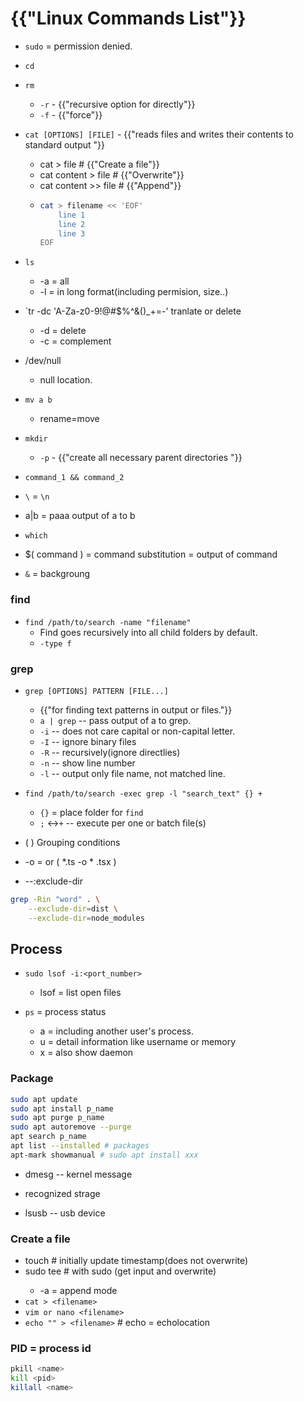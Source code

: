 # {{"Linux Commands List"}}
* `sudo` = permission denied.
* `cd`
* `rm`
    * `-r` - {{"recursive option for directly"}}
    * `-f` - {{"force"}}
* `cat [OPTIONS] [FILE]` - {{"reads files and writes their contents to standard output "}}
    * cat > file # {{"Create a file"}}
    * cat content > file # {{"Overwrite"}}
    * cat content >> file # {{"Append"}}
    *   ```bash
        cat > filename << 'EOF'
            line 1
            line 2
            line 3
        EOF
        ```
* `ls`
    * -a = all
    * -l = in long format(including permision, size..)

* `tr -dc 'A-Za-z0-9!@#$%^&()_+=-'
tranlate or delete
    * -d = delete
    * -c = complement

* /dev/null
    * null location.

* `mv a b`
    * rename=move

* `mkdir`
    * `-p` - {{"create all necessary parent directories "}}

* `command_1 && command_2`

* `\` = `\n`

* a|b = paaa output of a to b


* `which`

* $( command ) = command substitution = output of command

* `&` = backgroung

### find

* `find /path/to/search -name "filename"`
    *  Find goes recursively into all child folders by default.
    * `-type f`

### grep

* `grep [OPTIONS] PATTERN [FILE...]`
    * {{"for finding text patterns in output or files."}}
    * `a | grep` -- pass output of a to grep.
    * `-i` -- does not care capital or non-capital letter.
    * `-I` -- ignore binary files
    * `-R` -- recursively(ignore directlies)
    * `-n` -- show line number
    * `-l` -- output only file name, not matched line.

* `find /path/to/search -exec grep -l "search_text" {} +`
    * `{}` = place folder for `find`
    * `;` <->`+` -- execute per one or batch file(s)

* \( \) Grouping conditions
* -o = or \( *.ts -o  * .tsx \) 

*  --:exclude-dir
```bash
grep -Rin "word" . \
    --exclude-dir=dist \
    --exclude-dir=node_modules
``` 

## Process

* `sudo lsof -i:<port_number>`
    * lsof = list open files

* `ps` = process status
    * a = including another user's process.
    * u = detail information like username or memory
    * x = also show daemon

### Package
```bash
sudo apt update
sudo apt install p_name
sudo apt purge p_name
sudo apt autoremove --purge
apt search p_name
apt list --installed # packages
apt-mark showmanual # sudo apt install xxx
```

* dmesg -- kernel message

* recognized strage
* lsusb -- usb device

### Create a file
* touch <filename> # initially update timestamp(does not overwrite)
* sudo tee <filename> # with sudo (get input and overwrite)
     * -a = append mode 
* `cat > <filename>`
* `vim or nano <filename>`
* `echo "" > <filename>` # echo = echolocation
### PID = process id

```bash
pkill <name>
kill <pid>
killall <name>
```

